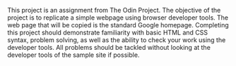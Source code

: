 This project is an assignment from The Odin Project. The objective of the project is to replicate a simple webpage using browser developer tools. The web page that will be copied is the standard Google homepage. Completing this project should demonstrate familiarity with basic HTML and CSS syntax, problem solving, as well as the ability to check your work using the developer tools. All problems should be tackled without looking at the developer tools of the sample site if possible.